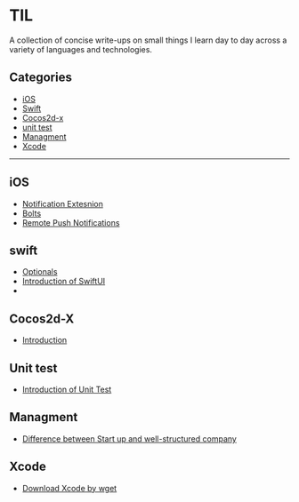 # TIL

A collection of concise write-ups on small things I learn day to day across a
variety of languages and technologies.

## Categories

* [iOS](iOS)
* [Swift](swift)
* [Cocos2d-x](Cocos2d-x)
* [unit test](unit%20test)
* [Managment](Managment)
* [Xcode](xcode)



---


## iOS

- [Notification Extesnion](iOS/NotificationService.md)
- [Bolts](iOS/Bolts.md)
- [Remote Push Notifications](iOS/Remote%20Push%20Notification.md)


## swift
- [Optionals](swift/Optionals.md)
- [Introduction of SwiftUI](swift/introduction_of_swiftui.md)
- 

## Cocos2d-X
- [Introduction](Cocos2d-x/Introduction.md)

## Unit test
- [Introduction of Unit Test](UnitTest/Introduction%20To%20Unit%20Test.md)

## Managment
- [Difference between Start up and well-structured company](Managment/start-up-large-company.md)

## Xcode
- [Download Xcode by wget](xcode/download-xcode-using-wget.md)
